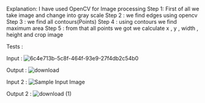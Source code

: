 Explanation: 
I have used OpenCV for Image processing
Step 1: First of all we take image and change into gray scale 
Step 2 : we find edges using opencv 
Step 3 : we find all contours(Points) 
Step 4 : using contours we find maximum area
Step 5 : from that all points we got we calculate x , y , width , height and crop image


Tests : 

Input : 
![6c4e713b-5c8f-464f-93e9-27f4db2c54b0](https://user-images.githubusercontent.com/75676675/147563598-c63f9bdf-515e-482a-b3ff-84c43bbc4580.png)

Output : 
![download](https://user-images.githubusercontent.com/75676675/147563635-2d9a78b1-277b-4f8b-879d-4816109cb41b.png)

Input 2 :
![Sample Input Image](https://user-images.githubusercontent.com/75676675/147563652-87860bdc-de66-444f-95a1-2d8318ff8d6a.jpeg)

Output 2 :
![download (1)](https://user-images.githubusercontent.com/75676675/147563832-21ad3a5e-f449-4add-b09c-04e12a4b5925.png)


